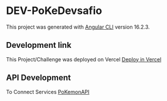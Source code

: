 # DEV-PoKeDevsafio

This project was generated with [Angular CLI](https://github.com/angular/angular-cli) version 16.2.3.

## Development link

This Project/Challenge was deployed on Vercel [Deploy in Vercel](https://dev-pokedevsafio-angular-lunin-1h7e5xc4p-hicoticos-projects.vercel.app/)

## API Development

To Connect Services [PoKemonAPI](https://github.com/angular/angular-cli)




